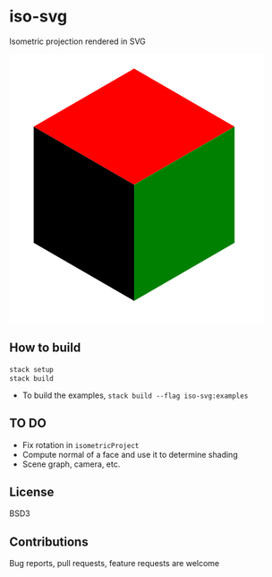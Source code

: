 # iso-svg

Isometric projection rendered in SVG

![Cube](images/cube.PNG)

## How to build

```
stack setup
stack build
```

* To build the examples, `stack build --flag iso-svg:examples`

## TO DO

* Fix rotation in `isometricProject`
* Compute normal of a face and use it to determine shading
* Scene graph, camera, etc.

## License

BSD3

## Contributions

Bug reports, pull requests, feature requests are welcome